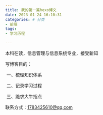 ```yaml
---
title: 我的第一篇hexo博文
date: 2023-01-24 16:10:31
categories: # 分类
- 前端
tags: 
- 学习历程

---
```


本科在读，信息管理与信息系统专业，接受新知

写博客目的：

​     一、梳理知识体系

​     二、记录学习过程

​     三、跪求大牛指点

联系方式：1783425610@qq.com
